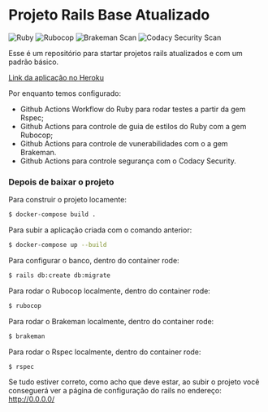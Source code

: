 # Projeto Rails Base Atualizado
![Ruby](https://github.com/kaioramos/rails_base_updated/workflows/Ruby/badge.svg) ![Rubocop](https://github.com/k41n3w/rails_base_updated/workflows/Rubocop/badge.svg) ![Brakeman Scan](https://github.com/k41n3w/rails_base_updated/workflows/Brakeman%20Scan/badge.svg) ![Codacy Security Scan](https://github.com/k41n3w/rails_base_updated/workflows/Codacy%20Security%20Scan/badge.svg)

Esse é um repositório para startar projetos rails atualizados e com um padrão básico.

[Link da aplicação no Heroku](https://rails-base-updated.herokuapp.com/)

Por enquanto temos configurado:
- Github Actions Workflow do Ruby para rodar testes a partir da gem Rspec;
- Github Actions para controle de guia de estilos do Ruby com a gem Rubocop;
- Github Actions para controle de vunerabilidades com o a gem Brakeman.
- Github Actions para controle segurança com o Codacy Security.

### Depois de baixar o projeto
Para construir o projeto locamente:

```bash
$ docker-compose build .
```

Para subir a aplicação criada com o comando anterior:
```bash
$ docker-compose up --build
```

Para configurar o banco, dentro do container rode:
```bash
$ rails db:create db:migrate
```

Para rodar o Rubocop localmente, dentro do container rode:
```bash
$ rubocop
```

Para rodar o Brakeman localmente, dentro do container rode:
```bash
$ brakeman
```

Para rodar o Rspec localmente, dentro do container rode:
```bash
$ rspec
```

Se tudo estiver correto, como acho que deve estar, ao subir o projeto você conseguerá ver a página de configuração do rails no endereço: http://0.0.0.0/
